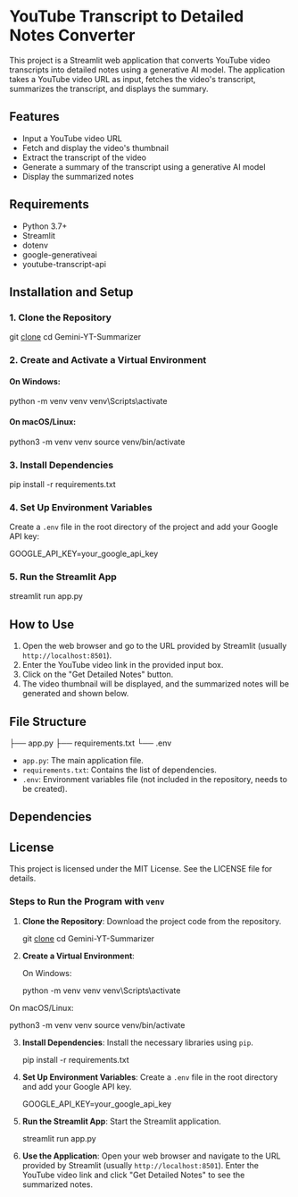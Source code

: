 # YouTube Transcript to Detailed Notes Converter

This project is a Streamlit web application that converts YouTube video transcripts into detailed notes using a generative AI model. The application takes a YouTube video URL as input, fetches the video's transcript, summarizes the transcript, and displays the summary.

## Features

- Input a YouTube video URL
- Fetch and display the video's thumbnail
- Extract the transcript of the video
- Generate a summary of the transcript using a generative AI model
- Display the summarized notes

## Requirements

- Python 3.7+
- Streamlit
- dotenv
- google-generativeai
- youtube-transcript-api

## Installation and Setup

### 1. Clone the Repository


git [clone](https://github.com/Byteers/Gemini-YT-Summarizer.git)
cd Gemini-YT-Summarizer


### 2. Create and Activate a Virtual Environment

#### On Windows:


python -m venv venv
venv\Scripts\activate


#### On macOS/Linux:


python3 -m venv venv
source venv/bin/activate


### 3. Install Dependencies


pip install -r requirements.txt


### 4. Set Up Environment Variables

Create a `.env` file in the root directory of the project and add your Google API key:


GOOGLE_API_KEY=your_google_api_key


### 5. Run the Streamlit App


streamlit run app.py


## How to Use

1. Open the web browser and go to the URL provided by Streamlit (usually `http://localhost:8501`).
2. Enter the YouTube video link in the provided input box.
3. Click on the "Get Detailed Notes" button.
4. The video thumbnail will be displayed, and the summarized notes will be generated and shown below.

## File Structure

├── app.py
├── requirements.txt
└── .env


- `app.py`: The main application file.
- `requirements.txt`: Contains the list of dependencies.
- `.env`: Environment variables file (not included in the repository, needs to be created).


## Dependencies


## License

This project is licensed under the MIT License. See the LICENSE file for details.


### Steps to Run the Program with `venv`

1. **Clone the Repository**: Download the project code from the repository.

   git [clone](https://github.com/Byteers/Gemini-YT-Summarizer.git)
   cd Gemini-YT-Summarizer
   

2. **Create a Virtual Environment**:

   On Windows:
   
   python -m venv venv
   venv\Scripts\activate
  

  On macOS/Linux:

   python3 -m venv venv
   source venv/bin/activate
 

3. **Install Dependencies**: Install the necessary libraries using `pip`.

   
   pip install -r requirements.txt
  

4. **Set Up Environment Variables**: Create a `.env` file in the root directory and add your Google API key.

   
   GOOGLE_API_KEY=your_google_api_key
   

5. **Run the Streamlit App**: Start the Streamlit application.

  
   streamlit run app.py
  

6. **Use the Application**: Open your web browser and navigate to the URL provided by Streamlit (usually `http://localhost:8501`). Enter the YouTube video link and click "Get Detailed Notes" to see the summarized notes.

